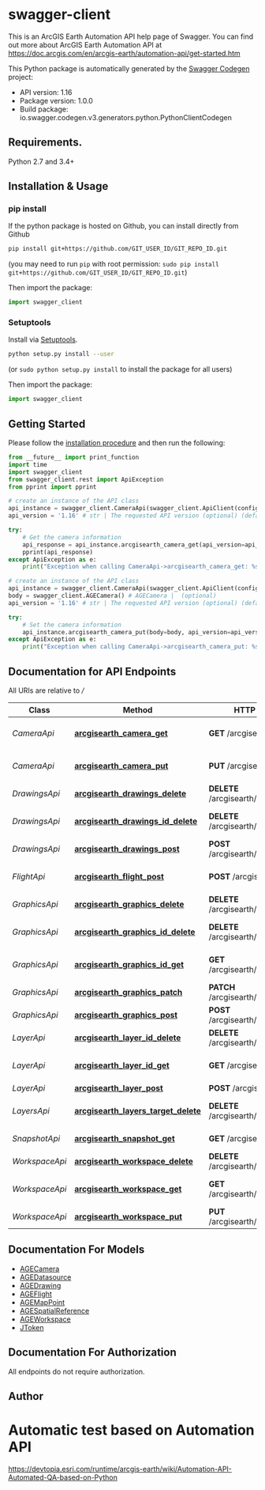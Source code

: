 # swagger-client
This is an ArcGIS Earth Automation API help page of Swagger. You can find out more about ArcGIS Earth Automation API at https://doc.arcgis.com/en/arcgis-earth/automation-api/get-started.htm

This Python package is automatically generated by the [Swagger Codegen](https://github.com/swagger-api/swagger-codegen) project:

- API version: 1.16
- Package version: 1.0.0
- Build package: io.swagger.codegen.v3.generators.python.PythonClientCodegen

## Requirements.

Python 2.7 and 3.4+

## Installation & Usage
### pip install

If the python package is hosted on Github, you can install directly from Github

```sh
pip install git+https://github.com/GIT_USER_ID/GIT_REPO_ID.git
```
(you may need to run `pip` with root permission: `sudo pip install git+https://github.com/GIT_USER_ID/GIT_REPO_ID.git`)

Then import the package:
```python
import swagger_client 
```

### Setuptools

Install via [Setuptools](http://pypi.python.org/pypi/setuptools).

```sh
python setup.py install --user
```
(or `sudo python setup.py install` to install the package for all users)

Then import the package:
```python
import swagger_client
```

## Getting Started

Please follow the [installation procedure](#installation--usage) and then run the following:

```python
from __future__ import print_function
import time
import swagger_client
from swagger_client.rest import ApiException
from pprint import pprint

# create an instance of the API class
api_instance = swagger_client.CameraApi(swagger_client.ApiClient(configuration))
api_version = '1.16' # str | The requested API version (optional) (default to 1.16)

try:
    # Get the camera information
    api_response = api_instance.arcgisearth_camera_get(api_version=api_version)
    pprint(api_response)
except ApiException as e:
    print("Exception when calling CameraApi->arcgisearth_camera_get: %s\n" % e)

# create an instance of the API class
api_instance = swagger_client.CameraApi(swagger_client.ApiClient(configuration))
body = swagger_client.AGECamera() # AGECamera |  (optional)
api_version = '1.16' # str | The requested API version (optional) (default to 1.16)

try:
    # Set the camera information
    api_instance.arcgisearth_camera_put(body=body, api_version=api_version)
except ApiException as e:
    print("Exception when calling CameraApi->arcgisearth_camera_put: %s\n" % e)
```

## Documentation for API Endpoints

All URIs are relative to */*

Class | Method | HTTP request | Description
------------ | ------------- | ------------- | -------------
*CameraApi* | [**arcgisearth_camera_get**](docs/CameraApi.md#arcgisearth_camera_get) | **GET** /arcgisearth/Camera | Get the camera information
*CameraApi* | [**arcgisearth_camera_put**](docs/CameraApi.md#arcgisearth_camera_put) | **PUT** /arcgisearth/Camera | Set the camera information
*DrawingsApi* | [**arcgisearth_drawings_delete**](docs/DrawingsApi.md#arcgisearth_drawings_delete) | **DELETE** /arcgisearth/Drawings | Remove all drawings
*DrawingsApi* | [**arcgisearth_drawings_id_delete**](docs/DrawingsApi.md#arcgisearth_drawings_id_delete) | **DELETE** /arcgisearth/Drawings/{id} | Delete a drawing by id
*DrawingsApi* | [**arcgisearth_drawings_post**](docs/DrawingsApi.md#arcgisearth_drawings_post) | **POST** /arcgisearth/Drawings | Add the drawing
*FlightApi* | [**arcgisearth_flight_post**](docs/FlightApi.md#arcgisearth_flight_post) | **POST** /arcgisearth/Flight | Fly-to a target position
*GraphicsApi* | [**arcgisearth_graphics_delete**](docs/GraphicsApi.md#arcgisearth_graphics_delete) | **DELETE** /arcgisearth/Graphics | Remove all graphics
*GraphicsApi* | [**arcgisearth_graphics_id_delete**](docs/GraphicsApi.md#arcgisearth_graphics_id_delete) | **DELETE** /arcgisearth/Graphics/{id} | Delete a graphic by id
*GraphicsApi* | [**arcgisearth_graphics_id_get**](docs/GraphicsApi.md#arcgisearth_graphics_id_get) | **GET** /arcgisearth/Graphics/{id} | Get a graphic by id
*GraphicsApi* | [**arcgisearth_graphics_patch**](docs/GraphicsApi.md#arcgisearth_graphics_patch) | **PATCH** /arcgisearth/Graphics | Update the graphic
*GraphicsApi* | [**arcgisearth_graphics_post**](docs/GraphicsApi.md#arcgisearth_graphics_post) | **POST** /arcgisearth/Graphics | Add the graphic
*LayerApi* | [**arcgisearth_layer_id_delete**](docs/LayerApi.md#arcgisearth_layer_id_delete) | **DELETE** /arcgisearth/Layer/{id} | Delete a layer by id
*LayerApi* | [**arcgisearth_layer_id_get**](docs/LayerApi.md#arcgisearth_layer_id_get) | **GET** /arcgisearth/Layer/{id} | Get layer information by id
*LayerApi* | [**arcgisearth_layer_post**](docs/LayerApi.md#arcgisearth_layer_post) | **POST** /arcgisearth/Layer | Add a layer
*LayersApi* | [**arcgisearth_layers_target_delete**](docs/LayersApi.md#arcgisearth_layers_target_delete) | **DELETE** /arcgisearth/Layers/{target} | Remove layers by target
*SnapshotApi* | [**arcgisearth_snapshot_get**](docs/SnapshotApi.md#arcgisearth_snapshot_get) | **GET** /arcgisearth/Snapshot | Take a snapshot
*WorkspaceApi* | [**arcgisearth_workspace_delete**](docs/WorkspaceApi.md#arcgisearth_workspace_delete) | **DELETE** /arcgisearth/Workspace | Clear the workspace
*WorkspaceApi* | [**arcgisearth_workspace_get**](docs/WorkspaceApi.md#arcgisearth_workspace_get) | **GET** /arcgisearth/Workspace | Export the workspace content
*WorkspaceApi* | [**arcgisearth_workspace_put**](docs/WorkspaceApi.md#arcgisearth_workspace_put) | **PUT** /arcgisearth/Workspace | Import a workspace

## Documentation For Models

 - [AGECamera](docs/AGECamera.md)
 - [AGEDatasource](docs/AGEDatasource.md)
 - [AGEDrawing](docs/AGEDrawing.md)
 - [AGEFlight](docs/AGEFlight.md)
 - [AGEMapPoint](docs/AGEMapPoint.md)
 - [AGESpatialReference](docs/AGESpatialReference.md)
 - [AGEWorkspace](docs/AGEWorkspace.md)
 - [JToken](docs/JToken.md)

## Documentation For Authorization

 All endpoints do not require authorization.


## Author


# Automatic test based on Automation API
https://devtopia.esri.com/runtime/arcgis-earth/wiki/Automation-API-Automated-QA-based-on-Python